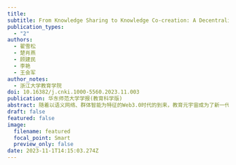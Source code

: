 ```yaml
---
title: 
subtitle: From Knowledge Sharing to Knowledge Co-creation: A Decentralized View of Knowledge in the Education Metaverse
publication_types:
  - "2"
authors:
  - 翟雪松
  - 楚肖燕
  - 顾建民
  - 李艳
  - 王会军
author_notes:
  - 浙江大学教育学院
doi: 10.16382/j.cnki.1000-5560.2023.11.003
publication: 华东师范大学学报(教育科学版)
abstract: 随着以语义网络、群体智能为特征的Web3.0时代的到来，教育元宇宙成为了新一代互联网革命下的重要探索议题，深刻影响着未来教育知识的生产和传播。探究教育元宇宙背景下知识观的革新，既是厘清教育元宇宙内涵的必要工作，也是构建更高质量、更加公平教育服务体系的必然要求。本研究基于“技术—社会互构论”视角，解构了教育元宇宙去中心化的特征要素和技术基础，分析了教育元宇宙知识观的技术—社会二元性。本研究面向拔尖创新人才培养、教育优质均衡发展和教育评价改革三个现实问题，探讨了教育元宇宙的技术特点和社会的教育需求，通过对知识生产、传播和应用的流程再造，充分赋能教育教学过程中的去中心化知识共创。同时，教育元宇宙也是一种相对的去中心化的知识观，仍然需要中心机构以合适的方式在教育生态、课堂教学和知识组织上发挥恰当的作用。对去中心化的教育元宇宙知识观予以理性、批判的探究，能为进一步推动新一代“互联网+教育”发展提供参考。
draft: false
featured: false
image:
  filename: featured
  focal_point: Smart
  preview_only: false
date: 2023-11-1T14:15:03.274Z
---
```



